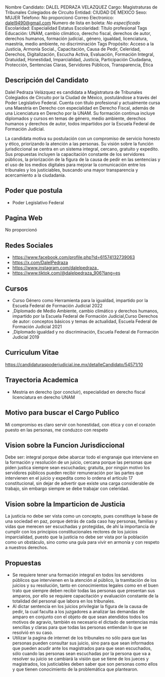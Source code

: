 Nombre Candidato: DALEL PEDRAZA VELAZQUEZ
Cargo: Magistraturas de Tribunales Colegiados de Circuito
Entidad: CIUDAD DE MEXICO
Sexo: MUJER
Telefono: No proporcionó
Correo Electronico: dalel9490@gmail.com
Numero de lista en boleta: *No especificado*
Escolaridad: Especialidad
Estatus Escolaridad: Título profesional
Tags Educación: UNAM, cambio climático, derecho fiscal, derechos de autor, derechos humanos, formación judicial., género, igualdad, licenciatura, maestría, medio ambiente, no discriminación
Tags Propósito: Acceso a la Justicia, Armonía Social., Capacitación, Causa de Pedir, Celeridad, Derechos, Digitalización, Escucha Activa, Evaluación, Formación Integral, Gratuidad, Honestidad, Imparcialidad, Justicia, Participación Ciudadana, Protección, Sentencias Claras, Servidores Públicos, Transparencia, Ética


## Descripción del Candidato 

Dalel Pedraza Velázquez es candidata a Magistratura de Tribunales Colegiados de Circuito por la Ciudad de México, postulándose a través del Poder Legislativo Federal. Cuenta con título profesional y actualmente cursa una Maestría en Derecho con especialidad en Derecho Fiscal, además de una Licenciatura en Derecho por la UNAM. Su formación continua incluye diplomados y cursos en temas de género, medio ambiente, derechos humanos y derechos de autor, todos impartidos por la Escuela Federal de Formación Judicial.

La candidata motiva su postulación con un compromiso de servicio honesto y ético, priorizando la atención a las personas. Su visión sobre la función jurisdiccional se centra en un sistema integral, cercano, gratuito y expedito. Sus propuestas incluyen la capacitación constante de los servidores públicos, la priorización de la figura de la causa de pedir en las sentencias y el uso de los medios digitales para mejorar la comunicación entre los tribunales y los justiciables, buscando una mayor transparencia y acercamiento a la ciudadanía.


## Poder que postula

- Poder Legislativo Federal


## Pagina Web

No proporcionó


## Redes Sociales

- https://www.facebook.com/profile.php?id=61574132739063
- https://x.com/DalelPedraza
- https://www.instagram.com/dalelpedraza_
- https://www.tiktok.com/@dalelpedraza_906?lang=es


## Cursos

- Curso Género como Herramienta para la igualdad, impartido por la Escuela Federal de Formación Judicial 2022
- ,Diplomado de Medio Ambiente, cambio climático y derechos humanos, impartido por la Escuela Federal de Formación Judicial,Curso Derechos de autor: conceptos básicos y temas de actualidad, Escuela Federal de Formación Judicial 2021
- ,Diplomado igualdad y no discriminación, Escuela Federal de Formación Judicial 2019


## Curriculum Vitae

https://candidaturaspoderjudicial.ine.mx/detalleCandidato/54571/10


## Trayectoria Academica

- Mestria en derecho (por concluir), especialidad en derecho fiscal  licenciatura en derecho  UNAM


## Motivo para buscar el Cargo Publico

Mi compromiso es claro servir con honestidad, con ética y con el corazón puesto en las personas, me conduzco con respeto


## Vision sobre la Funcion Jurisdiccional

Debe ser: integral porque debe abarcar todo el engranaje que interviene en la formación y resolución de un juicio, cercana porque las personas que piden justica siempre sean escuchadas; gratuita, por ningún motivo los servidores públicos pueden recibir remuneración por las partes que intervienen en el juicio y expedita como lo ordena el artículo 17 constitucional, sin dejar de advertir que existe una carga considerable de trabajo, sin embargo siempre se debe trabajar con celeridad.


## Vision sobre la Imparticion de Justicia

La justicia no debe ser vista como un concepto, pues constituye la base de una sociedad en paz, porque detrás de cada caso hay personas, familias y vidas que merecen ser escuchadas y protegidas, de ahí la importancia de cumplir con los principios constitucionales rectores de los juicios imparcialidad, puesto que la justicia no debe ser vista por la población como un obstáculo, sino como una guía para vivir en armonía y con respeto a nuestros derechos.


## Propuestas

- Se requiere tener una formación integral en todos los servidores públicos que intervienen en la atención al público, la tramitación de los juicios y su resolución, tanto en conocimientos legales como en el buen trato que siempre deben recibir todas las personas que presentan sus amparos, por ello se requiere capacitación y evaluación constante de la totalidad del personal que labora en los tribunales.
- Al dictar sentencia en los juicios privilegiar la figura de la causa de pedir, la cual faculta a los juzgadores a analizar las demandas de amparo en conjunto con el objeto de que sean atendidos todos los motivos de agravio, también es necesario el dictado de sentencias más sencillas y claras para que todas las personas entiendan lo que se resolvió en su caso.
- Utilizar la pagina de internet de los tribunales no sólo para que las personas pueden consultar sus juicio, sino para que sean informados que pueden acudir ante los magistrados para que sean escuchados, sólo cuando las personas sean escuchadas por la persona que va a resolver su juicio se cambiará la visión que se tiene de los jueces y magistrados, los justiciables deben saber que son personas como ellos y que tienen conocimiento de la problemática que plantearon.


